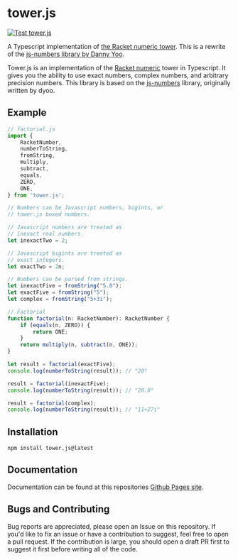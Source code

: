 # tower.js

[![Test tower.js](https://github.com/kclapper/tower.js/actions/workflows/test.yml/badge.svg?event=push)](https://github.com/kclapper/tower.js/actions/workflows/test.yml)

A Typescript implementation of [the Racket numeric
tower](https://docs.racket-lang.org/reference/numbers.html). This is a rewrite
of the [js-numbers library by Danny Yoo](https://github.com/dyoo/js-numbers).

Tower.js is an implementation of the [Racket numeric](https://docs.racket-lang.org/guide/numbers.html)
tower in Typescript. It gives you the ability to use exact numbers, complex numbers, and 
arbitrary precision numbers. This library is based on the [js-numbers](https://github.com/dyoo/js-numbers) library, 
originally written by dyoo.

## Example

``` typescript
// factorial.js
import {
    RacketNumber,
    numberToString,
    fromString,
    multiply,
    subtract,
    equals,
    ZERO,
    ONE,
} from 'tower.js';

// Numbers can be Javascript numbers, bigints, or
// tower.js boxed numbers. 

// Javascript numbers are treated as 
// inexact real numbers.
let inexactTwo = 2;

// Javascript bigints are treated as 
// exact integers.
let exactTwo = 2n;

// Numbers can be parsed from strings.
let inexactFive = fromString("5.0");
let exactFive = fromString("5");
let complex = fromString("5+3i");

// Factorial
function factorial(n: RacketNumber): RacketNumber {
    if (equals(n, ZERO)) {
        return ONE;
    }
    return multiply(n, subtract(n, ONE));
}

let result = factorial(exactFive);
console.log(numberToString(result)); // "20"

result = factorial(inexactFive);
console.log(numberToString(result)); // "20.0"

result = factorial(complex);
console.log(numberToString(result)); // "11+27i"
```

## Installation

`npm install tower.js@latest`

## Documentation 

Documentation can be found at this repositories [Github Pages site](https://kclapper.github.io/tower.js/).

## Bugs and Contributing 

Bug reports are appreciated, please open an Issue on this repository. If you'd
like to fix an issue or have a contribution to suggest, feel free to open a pull
request. If the contribution is large, you should open a draft PR first to
suggest it first before writing all of the code.
